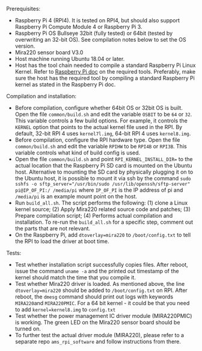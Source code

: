 Prerequisites:
- Raspberry Pi 4 (RPI4). It is tested on RPI4, but should also support Raspberry Pi Compute Module 4 or Raspberry Pi 3.
- Raspberry Pi OS Bullseye 32bit (fully tested) or 64bit (tested by overwriting an 32-bit OS). See compilation notes below to set the OS version.
- Mira220 sensor board V3.0
- Host machine running Ubuntu 18.04 or later.
- Host has the tool chain needed to compile a standard Raspberry Pi Linux Kernel. Refer to [Raspberry Pi doc](https://www.raspberrypi.com/documentation/computers/linux_kernel.html) on the required tools. Preferably, make sure the host has the required tool by compiling a standard Raspberry Pi kernel as stated in the Raspberry Pi doc.

Compilation and installation:
- Before compilation, configure whether 64bit OS or 32bit OS is built. Open the file `common/build.sh` and edit the variable `OSBIT` to be `64` or `32`. This variable controls a few build options. For example, it controls the `KERNEL` option that points to the actual kernel file used in the RPI. By default, 32-bit RPI 4 uses `kernel7l.img`, 64-bit RPI 4 uses `kernel8.img`.
- Before compilation, configure the RPI hardware type. Open the file `common/build.sh` and edit the variable `RPIHW` to be `RPI4B` or `RPI3B`. This variable controls what kind of build config is used.
- Open the file `common/build.sh` and point `RPI_KERNEL_INSTALL_DIR=` to the actual location that the Raspberry Pi SD card is mounted on the Ubuntu host. Alternative to mounting the SD card by physically plugging it on to the Ubuntu host, it is possible to mount it via ssh by the command `sudo sshfs -o sftp_server="/usr/bin/sudo /usr/lib/openssh/sftp-server" pi@IP_OF_PI:/ /media/pi` where `IP_OF_PI` is the IP address of pi and `/media/pi` is an example mount point on the host.
- Run `build_all.sh`. The script performs the following: (1) clone a Linux kernel source; (2) Apply Mira220 related source code and patches; (3) Prepare compilation script; (4) Performs actual compilation and installation. To re-run the `build_all.sh` for a specific step, comment out the parts that are not relevant.
- On the Raspberry Pi, add `dtoverlay=mira220` to `/boot/config.txt` to tell the RPI to load the driver at boot time.

Tests:
- Test whether installation script successfully copies files. After reboot, issue the command `uname -a` and the printed out timestamp of the kernel should match the time that you compile it.
- Test whether Mira220 driver is loaded. As mentioned above, the line `dtoverlay=mira220` should be added to `/boot/config.txt` on RPI. After reboot, the `dmesg` command should print out logs with keywords `MIRA220`and `MIRA220PMIC`. For a 64 bit kernel - it could be that you need to add `kernel=kernel8.img` to `config.txt`
- Test whether the power management IC driver module (MIRA220PMIC) is working. The green LED on the Mira220 sensor board should be turned on.
- To further test the actual driver module (MIRA220), please refer to a separate repo `ams_rpi_software` and follow instructions from there.
